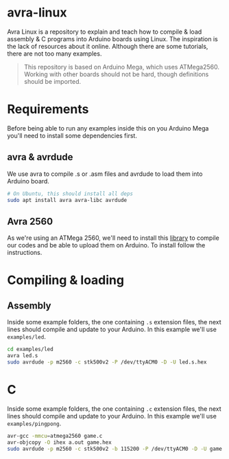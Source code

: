 # avra-linux

Avra Linux is a repository to explain and teach how to compile & load assembly &
C programs into Arduino boards using Linux. The inspiration is the lack of
resources about it online. Although there are some tutorials, there are not too
many examples.

> This repository is based on Arduino Mega, which uses ATMega2560. Working with
> other boards should not be hard, though definitions should be imported.

# Requirements

Before being able to run any examples inside this on you Arduino Mega you'll
need to install some dependencies first.

## avra & avrdude

We use avra to compile .s or .asm files and avrdude to load them into Arduino
board.

```bash
# On Ubuntu, this should install all deps
sudo apt install avra avra-libc avrdude
```

## Avra 2560

As we're using an ATMega 2560, we'll need to install this [library][avra-2560]
to compile our codes and be able to upload them on Arduino. To install follow
the instructions.

# Compiling & loading

## Assembly

Inside some example folders, the one containing `.s` extension files, the next
lines should compile and update to your Arduino. In this example we'll use
`examples/led`.

```bash
cd examples/led
avra led.s
sudo avrdude -p m2560 -c stk500v2 -P /dev/ttyACM0 -D -U led.s.hex
```

# C

Inside some example folders, the one containing `.c` extension files, the next
lines should compile and update to your Arduino. In this example we'll use
`examples/pingpong`.

```bash
avr-gcc -mmcu=atmega2560 game.c
avr-objcopy -O ihex a.out game.hex
sudo avrdude -p m2560 -c stk500v2 -b 115200 -P /dev/ttyACM0 -D -U game.hex
```

[avra-2560]: https://github.com/timofurrer/avra-atmega
